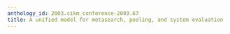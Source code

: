 ```yaml
---
anthology_id: 2003.cikm_conference-2003.67
title: A unified model for metasearch, pooling, and system evaluation
---
```

